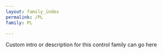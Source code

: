 ```yaml
---
layout: family_index
permalink: /PL
family: PL

---
```

Custom intro or description for this control family can go here
